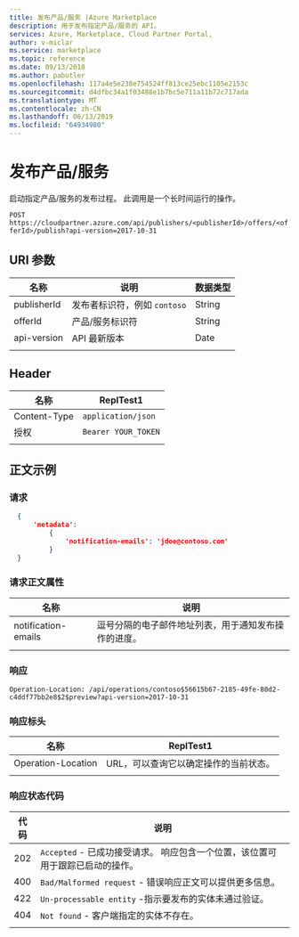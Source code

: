 ```yaml
---
title: 发布产品/服务 |Azure Marketplace
description: 用于发布指定产品/服务的 API。
services: Azure, Marketplace, Cloud Partner Portal,
author: v-miclar
ms.service: marketplace
ms.topic: reference
ms.date: 09/13/2018
ms.author: pabutler
ms.openlocfilehash: 117a4e5e238e754524ff813ce25ebc1105e2153c
ms.sourcegitcommit: d4dfbc34a1f03488e1b7bc5e711a11b72c717ada
ms.translationtype: MT
ms.contentlocale: zh-CN
ms.lasthandoff: 06/13/2019
ms.locfileid: "64934980"
---
```

<a name="publish-an-offer"></a>发布产品/服务
================

启动指定产品/服务的发布过程。 此调用是一个长时间运行的操作。

  `POST  https://cloudpartner.azure.com/api/publishers/<publisherId>/offers/<offerId>/publish?api-version=2017-10-31`

<a name="uri-parameters"></a>URI 参数
--------------

|  **名称**      |    **说明**                               |  **数据类型** |
|  ------------- |  ------------------------------------            |   -----------  |
|  publisherId   | 发布者标识符，例如 `contoso`      |   String       |
|  offerId       | 产品/服务标识符                                 |   String       |
|  api-version   | API 最新版本                        |   Date         |
|  |  |


<a name="header"></a>Header
------

|  **名称**        |    **ReplTest1**          |
|  --------        |    ---------          |
|  Content-Type    | `application/json`    |
|  授权   |  `Bearer YOUR_TOKEN`  |
|  |  |


<a name="body-example"></a>正文示例
------------

### <a name="request"></a>请求

``` json
  { 
      'metadata': 
          { 
              'notification-emails': 'jdoe@contoso.com'
          } 
  }
```

### <a name="request-body-properties"></a>请求正文属性

|  **名称**               |   **说明**                                                                                 |
|  ---------------------  | ------------------------------------------------------------------------------------------------- |
|  notification-emails    | 逗号分隔的电子邮件地址列表，用于通知发布操作的进度。 |
|  |  |


### <a name="response"></a>响应

   `Operation-Location: /api/operations/contoso$56615b67-2185-49fe-80d2-c4ddf77bb2e8$2$preview?api-version=2017-10-31`


### <a name="response-header"></a>响应标头

|  **名称**             |    **ReplTest1**                                                                 |
|  -------------------- | ---------------------------------------------------------------------------- |
| Operation-Location    | URL，可以查询它以确定操作的当前状态。    |
|  |  |


### <a name="response-status-codes"></a>响应状态代码

| **代码** |  **说明**                                                                                                                           |
| ------   |  ----------------------------------------------------------------------------------------------------------------------------------------- |
| 202   | `Accepted` - 已成功接受请求。 响应包含一个位置，该位置可用于跟踪已启动的操作。 |
| 400   | `Bad/Malformed request` - 错误响应正文可以提供更多信息。                                                               |
| 422   | `Un-processable entity` -指示要发布的实体未通过验证。                                                        |
| 404   | `Not found` - 客户端指定的实体不存在。                                                                              |
|  |  |
